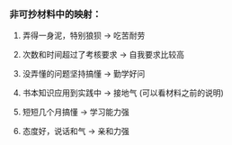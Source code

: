 ### 非可抄材料中的映射：


1. 弄得一身泥，特别狼狈 &rarr; 吃苦耐劳

2. 次数和时间超过了考核要求 &rarr; 自我要求比较高

3. 没弄懂的问题坚持搞懂 &rarr; 勤学好问

4. 书本知识应用到实践中 &rarr; 接地气 (可以看材料之前的说明)

5. 短短几个月搞懂 &rarr; 学习能力强

6. 态度好，说话和气 &rarr; 亲和力强